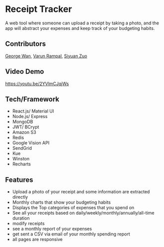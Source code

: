 # Receipt Tracker

A web tool where someone can upload a receipt by taking a photo, and the app will abstract your expenses and keep track of your budgeting habits.

## Contributors

[George Wan](https://www.github.com/singonwan), [Varun Rampal](https://www.github.com/varunrampal), [Siyuan Zuo](https://www.github.com/legenddaniel)

## Video Demo

https://youtu.be/2YVlmCJqjWs

## Tech/Framework

- React.js/ Material UI
- Node.js/ Express
- MongoDB
- JWT/ BCrypt
- Amazon S3
- Redis
- Google Vision API
- SendGrid
- Kue
- Winston
- Recharts

## Features

- Upload a photo of your receipt and some information are extracted directly
- Monthly charts that show your budgeting habits
- Displays the Top categories of expenses that you spend on
- See all your receipts based on daily/weekly/monthly/annually/all-time duration
- modify receipts
- see a monthly report of your expenses
- get sent a CSV via email of your monthly spending report
- all pages are responsive
